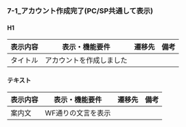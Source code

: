 ### 7-1_アカウント作成完了(PC/SP共通して表示)
#### H1
|表示内容|表示・機能要件|遷移先|備考|
|---|---|---|---|
|タイトル|アカウントを作成しました|||

#### テキスト
|表示内容|表示・機能要件|遷移先|備考|
|---|---|---|---|
|案内文|WF通りの文言を表示|||